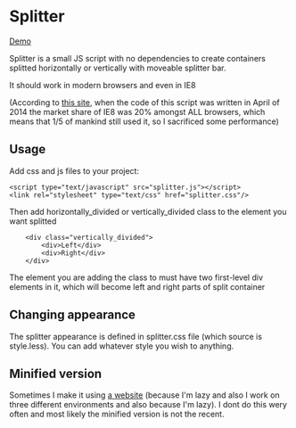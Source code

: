 Splitter
===

[Demo](http://andrienko.github.io/splitter/)

Splitter is a small JS script with no dependencies to create containers splitted horizontally or vertically
with moveable splitter bar.

It should work in modern browsers and even in IE8

(According to [this site](http://www.netmarketshare.com/browser-market-share.aspx?qprid=2&qpcustomd=0), when the code of
this script was written in April of 2014 the market share of IE8 was 20% amongst ALL browsers, which means that 1/5 of
mankind still used it, so I sacrificed some performance)

Usage
---

Add css and js files to your project:

    <script type="text/javascript" src="splitter.js"></script>
    <link rel="stylesheet" type="text/css" href="splitter.css"/>

Then add horizontally_divided or vertically_divided class to the element you want splitted

        <div class="vertically_divided">
            <div>Left</div>
            <div>Right</div>
        </div>

The element you are adding the class to must have two first-level div elements in it, which will become left
and right parts of split container

Changing appearance
---

The splitter appearance is defined in splitter.css file (which source is style.less). You can add whatever style
you wish to anything.

Minified version
---
Sometimes I make it using [a website](http://closure-compiler.appspot.com/home) (because I'm lazy and also I work on
three different environments and also because I'm lazy). I dont do this wery often and most likely the minified version
is not the recent.